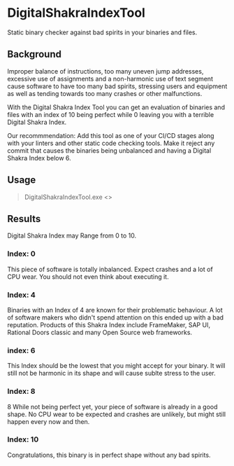 # DigitalShakraIndexTool
Static binary checker against bad spirits in your binaries and files.


## Background
Improper balance of instructions, too many uneven jump addresses, excessive use of assignments and a non-harmonic use of text segment cause software to have too many bad spirits, stressing users and equipment as well as tending towards too many crashes or other malfunctions.

With the Digital Shakra Index Tool you can get an evaluation of binaries and files with an index of 10 being perfect while 0 leaving you with a terrible Digital Shakra Index.

Our recommmendation: Add this tool as one of your CI/CD stages along with your linters and other static code checking tools.
Make it reject any commit that causes the binaries being unbalanced and having a Digital Shakra Index below 6.

## Usage

> DigitalShakraIndexTool.exe <<filename>>

## Results
Digital Shakra Index may Range from 0 to 10. 

### Index: 0
This piece of software is totally inbalanced. Expect crashes and a lot of CPU wear. You should not even think about executing it.

### Index: 4
Binaries with an Index of 4 are known for their problematic behaviour. A lot of software makers who didn't spend attention on this ended up with a bad reputation. Products of this Shakra Index include FrameMaker, SAP UI,  Rational Doors classic and many Open Source web frameworks.

### index: 6 

This Index should be the lowest that you might accept for your binary. It will still not be harmonic in its shape and will cause sublte stress to the user.

### Index: 8

8 While not being perfect yet, your piece of software is already in a good shape. No CPU wear to be expected and crashes are unlikely, but might still happen every now and then.

### Index: 10

Congratulations, this binary is in perfect shape without any bad spirits.
